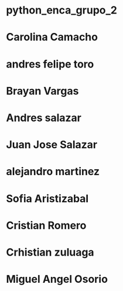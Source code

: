 # python_enca_grupo_2

# Carolina Camacho
# andres felipe toro
# Brayan Vargas
# Andres salazar
# Juan Jose Salazar
# alejandro martinez 
# Sofia Aristizabal
# Cristian Romero
# Crhistian zuluaga
# Miguel Angel Osorio
